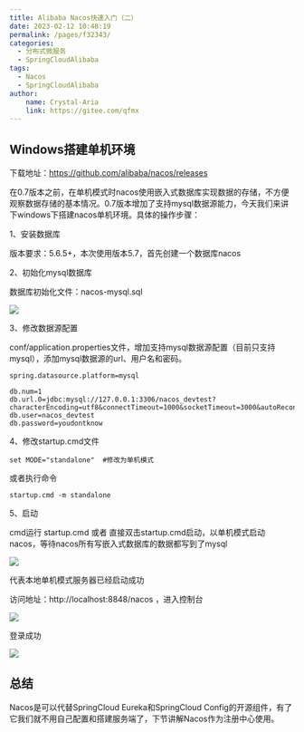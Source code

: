 ```yaml
---
title: Alibaba Nacos快速入门（二）
date: 2023-02-12 10:48:19
permalink: /pages/f32343/
categories:
  - 分布式微服务
  - SpringCloudAlibaba
tags:
  - Nacos
  - SpringCloudAlibaba
author: 
    name: Crystal-Aria
    link: https://gitee.com/qfmx
---
```


## Windows搭建单机环境
下载地址：<https://github.com/alibaba/nacos/releases>

在0.7版本之前，在单机模式时nacos使用嵌入式数据库实现数据的存储，不方便观察数据存储的基本情况。0.7版本增加了支持mysql数据源能力，今天我们来讲下windows下搭建nacos单机环境。具体的操作步骤：

1、安装数据库

版本要求：5.6.5+，本次使用版本5.7，首先创建一个数据库nacos

2、初始化mysql数据库

数据库初始化文件：nacos-mysql.sql

![](https://fire-repository.oss-cn-beijing.aliyuncs.com/spring-cloud/230212/5.png)

3、修改数据源配置

conf/application.properties文件，增加支持mysql数据源配置（目前只支持mysql），添加mysql数据源的url、用户名和密码。
```properties
spring.datasource.platform=mysql

db.num=1
db.url.0=jdbc:mysql://127.0.0.1:3306/nacos_devtest?characterEncoding=utf8&connectTimeout=1000&socketTimeout=3000&autoReconnect=true
db.user=nacos_devtest
db.password=youdontknow
```

4、修改startup.cmd文件
```properties
set MODE="standalone"  #修改为单机模式
```
或者执行命令
```shell
startup.cmd -m standalone
```

5、启动

cmd运行 startup.cmd 或者 直接双击startup.cmd启动，以单机模式启动nacos，等待nacos所有写嵌入式数据库的数据都写到了mysql

![](https://fire-repository.oss-cn-beijing.aliyuncs.com/spring-cloud/230212/6.png)

代表本地单机模式服务器已经启动成功

访问地址：http://localhost:8848/nacos ，进入控制台

![](https://fire-repository.oss-cn-beijing.aliyuncs.com/spring-cloud/230212/7.png)

登录成功

![](https://fire-repository.oss-cn-beijing.aliyuncs.com/spring-cloud/230212/8.png)


## 总结

Nacos是可以代替SpringCloud Eureka和SpringCloud Config的开源组件，有了它我们就不用自己配置和搭建服务端了，下节讲解Nacos作为注册中心使用。